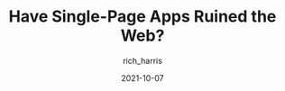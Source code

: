 ---
author: rich_harris
date: 2021-10-07
tags:
  - videos
  - single-page-apps
  - meta
target_url: https://www.youtube.com/watch?v=860d8usGC0o
title: Have Single-Page Apps Ruined the Web?
---